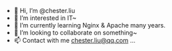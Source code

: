 - 👋 Hi, I’m @chester.liu
- 👀 I’m interested in IT~
- 🌱 I’m currently learning Nginx & Apache many years.
- 💞️ I’m looking to collaborate on something~
- 📫 Contact with me chester.liu@qq.com ...

<!---
chester-cl-liu/chester-cl-liu is a ✨ special ✨ repository because its `README.md` (this file) appears on your GitHub profile.
You can click the Preview link to take a look at your changes.
--->

